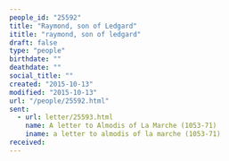 ```yaml
---
people_id: "25592"
title: "Raymond, son of Ledgard"
ititle: "raymond, son of ledgard"
draft: false
type: "people"
birthdate: ""
deathdate: ""
social_title: ""
created: "2015-10-13"
modified: "2015-10-13"
url: "/people/25592.html"
sent:
  - url: letter/25593.html
    name: A letter to Almodis of La Marche (1053-71)
    iname: a letter to almodis of la marche (1053-71)
received:
---
```


